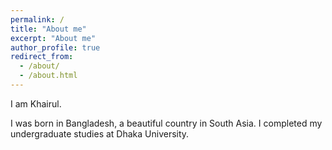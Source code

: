 ```yaml
---
permalink: /
title: "About me"
excerpt: "About me"
author_profile: true
redirect_from: 
  - /about/
  - /about.html
---
```


I am Khairul.

I was born in Bangladesh, a beautiful country in South Asia. I completed my undergraduate studies at Dhaka University.
